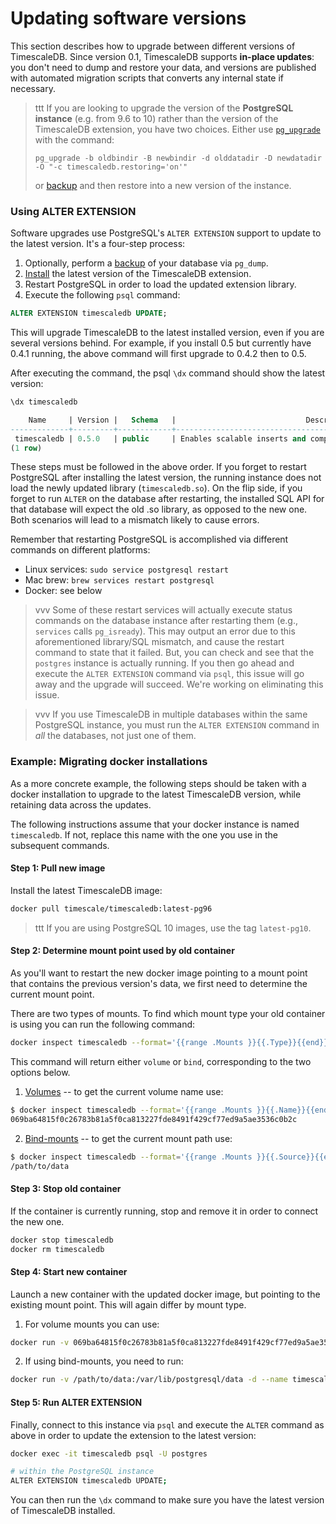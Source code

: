 # Updating software versions <a id="update"></a>

This section describes how to upgrade between different versions of
TimescaleDB.  Since version 0.1, TimescaleDB supports **in-place updates**:
you don't need to dump and restore your data, and versions are published with
automated migration scripts that converts any internal state if necessary.

>ttt If you are looking to upgrade the version of the **PostgreSQL instance** (e.g. from 9.6 to 10) rather than the version of the TimescaleDB extension, you have two choices. Either use [`pg_upgrade`][pg_upgrade] with the command:
> ```
> pg_upgrade -b oldbindir -B newbindir -d olddatadir -D newdatadir -O "-c timescaledb.restoring='on'"
> ```
> or [backup][] and then restore into a new version of the instance.

### Using ALTER EXTENSION

Software upgrades use PostgreSQL's `ALTER EXTENSION` support
to update to the latest version.  It's a four-step process:

1. Optionally, perform a [backup][] of your database via `pg_dump`.
1. [Install][] the latest version of the TimescaleDB extension.
1. Restart PostgreSQL in order to load the updated extension library.
1. Execute the following `psql` command:

```sql
ALTER EXTENSION timescaledb UPDATE;
```

This will upgrade TimescaleDB to the latest installed version, even if you
are several versions behind. For example, if you install 0.5 but currently
have 0.4.1 running, the above command will first upgrade to 0.4.2 then to 0.5.

After executing the command, the psql `\dx` command should show the latest version:

```sql
\dx timescaledb

    Name     | Version |   Schema   |                             Description
-------------+---------+------------+---------------------------------------------------------------------
 timescaledb | 0.5.0   | public     | Enables scalable inserts and complex queries for time-series data
(1 row)
```

These steps must be followed in the above order.  If you forget to
restart PostgreSQL after installing the latest version,
the running instance does not load the newly updated library
(`timescaledb.so`).  On the flip side, if you forget to
run `ALTER` on the database after restarting, the installed SQL
API for that database will expect the old .so library,
as opposed to the new one.  Both scenarios will lead to a
mismatch likely to cause errors.

Remember that restarting PostgreSQL is accomplished via different
commands on different platforms:

- Linux services: `sudo service postgresql restart`
- Mac brew: `brew services restart postgresql`
- Docker: see below

>vvv Some of these restart services will actually execute status
 commands on the database instance after restarting them
 (e.g., `services` calls `pg_isready`).  This may output an error due to
 this aforementioned library/SQL mismatch, and cause the restart command
 to state that it failed.  But, you can check and see that
 the `postgres` instance is actually running.  If you then go ahead and
 execute the `ALTER EXTENSION` command via `psql`, this issue will go away
 and the upgrade will succeed.  We're working on eliminating this issue.

<!-- -->
>vvv If you use TimescaleDB in multiple databases within the same
 PostgreSQL instance, you must run the `ALTER EXTENSION` command
 in *all* the databases, not just one of them.

### Example: Migrating docker installations <a id="update-docker"></a>

As a more concrete example, the following steps should be taken with a docker
installation to upgrade to the latest TimescaleDB version, while
retaining data across the updates.

The following instructions assume that your docker instance is named
`timescaledb`. If not, replace this name with the one you use in the subsequent
commands.

#### Step 1: Pull new image
Install the latest TimescaleDB image:

```bash
docker pull timescale/timescaledb:latest-pg96
```
>ttt If you are using PostgreSQL 10 images, use the tag `latest-pg10`.

#### Step 2: Determine mount point used by old container
As you'll want to restart the new docker image pointing to a mount point
that contains the previous version's data, we first need to determine
the current mount point.

There are two types of mounts. To find which mount type your old container is
using you can run the following command:
```bash
docker inspect timescaledb --format='{{range .Mounts }}{{.Type}}{{end}}'
```
This command will return either `volume` or `bind`, corresponding
to the two options below.

1. [Volumes][volumes] -- to get the current volume name use:
```bash
$ docker inspect timescaledb --format='{{range .Mounts }}{{.Name}}{{end}}'
069ba64815f0c26783b81a5f0ca813227fde8491f429cf77ed9a5ae3536c0b2c
```

2. [Bind-mounts][bind-mounts] -- to get the current mount path use:
```bash
$ docker inspect timescaledb --format='{{range .Mounts }}{{.Source}}{{end}}'
/path/to/data
```

#### Step 3: Stop old container
If the container is currently running, stop and remove it in order to connect
the new one.

```bash
docker stop timescaledb
docker rm timescaledb
```

#### Step 4: Start new container
Launch a new container with the updated docker image, but pointing to
the existing mount point. This will again differ by mount type.

1. For volume mounts you can use:
```bash
docker run -v 069ba64815f0c26783b81a5f0ca813227fde8491f429cf77ed9a5ae3536c0b2c:/var/lib/postgresql/data -d --name timescaledb -p 5432:5432 timescale/timescaledb
```

2. If using bind-mounts, you need to run:
```bash
docker run -v /path/to/data:/var/lib/postgresql/data -d --name timescaledb -p 5432:5432 timescale/timescaledb
```


#### Step 5: Run ALTER EXTENSION
Finally, connect to this instance via `psql` and execute the `ALTER` command
as above in order to update the extension to the latest version:

```bash
docker exec -it timescaledb psql -U postgres

# within the PostgreSQL instance
ALTER EXTENSION timescaledb UPDATE;
```

You can then run the `\dx` command to make sure you have the
latest version of TimescaleDB installed.

[pg_upgrade]: https://www.postgresql.org/docs/9.6/static/pgupgrade.html
[backup]: /using-timescaledb/backup
[install]: /getting-started/installation
[bind-mounts]: https://docs.docker.com/engine/admin/volumes/bind-mounts/
[volumes]: https://docs.docker.com/engine/admin/volumes/volumes/
